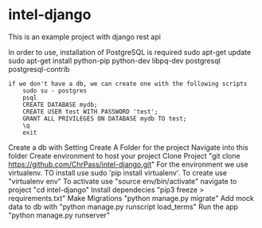 # intel-django

This is an example project with django rest api

In order to use, installation of PostgreSQL is required
    sudo apt-get update
    sudo apt-get install python-pip python-dev libpq-dev postgresql postgresql-contrib

    if we don't have a db, we can create one with the following scripts
        sudo su - postgres
        psql
        CREATE DATABASE mydb;
        CREATE USER test WITH PASSWORD 'test';
        GRANT ALL PRIVILEGES ON DATABASE mydb TO test;
        \q
        exit


Create a db with 
Setting
    Create A Folder for the project
    Navigate into this folder
    Create environment to host your project
    Clone Project "git clone https://github.com/ChrPass/intel-django.git"
    For the environment we use virtualenv. TO install use sudo 'pip install virtualenv'.
    To create use "virtualenv env"
    To activate use "source env/bin/activate"
    navigate to project "cd intel-django"
    Install dependecies "pip3 freeze > requirements.txt"
    Make Migrations "python manage.py migrate"
    Add mock data to db with "python manage.py runscript load_terms"
    Run the app "python manage.py runserver"

